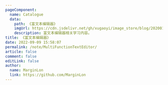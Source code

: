 ```yaml
---
pageComponent:
  name: Catalogue
  data:
    path: 《富文本编辑器》
    imgUrl: https://cdn.jsdelivr.net/gh/xugaoyi/image_store/blog/20200112120340.png
    description: 富文本编辑器相关学习内容。
title: 《富文本编辑器》
date: 2022-09-09 15:58:07
permalink: /note/MultiFunctionTextEditor/
article: false
comment: false
editLink: false
author:
  name: MarginLon
  link: https://github.com/MarginLon
---
```

